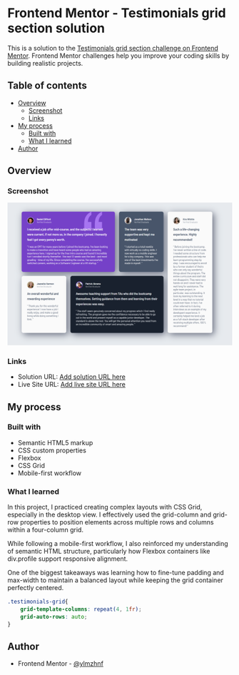 # Frontend Mentor - Testimonials grid section solution

This is a solution to the [Testimonials grid section challenge on Frontend Mentor](https://www.frontendmentor.io/challenges/testimonials-grid-section-Nnw6J7Un7). Frontend Mentor challenges help you improve your coding skills by building realistic projects. 

## Table of contents

- [Overview](#overview)
  - [Screenshot](#screenshot)
  - [Links](#links)
- [My process](#my-process)
  - [Built with](#built-with)
  - [What I learned](#what-i-learned)
- [Author](#author)



## Overview

### Screenshot

![Final Solution Screenshot](./images/testimonials-grid-section-main.png)

### Links

- Solution URL: [Add solution URL here](https://your-solution-url.com)
- Live Site URL: [Add live site URL here](https://your-live-site-url.com)

## My process

### Built with

- Semantic HTML5 markup
- CSS custom properties
- Flexbox
- CSS Grid
- Mobile-first workflow


### What I learned

In this project, I practiced creating complex layouts with CSS Grid, especially in the desktop view. I effectively used the grid-column and grid-row properties to position elements across multiple rows and columns within a four-column grid.

While following a mobile-first workflow, I also reinforced my understanding of semantic HTML structure, particularly how Flexbox containers like div.profile support responsive alignment.

One of the biggest takeaways was learning how to fine-tune padding and max-width to maintain a balanced layout while keeping the grid container perfectly centered.

```css
.testimonials-grid{
    grid-template-columns: repeat(4, 1fr);
    grid-auto-rows: auto;
}
```
## Author

- Frontend Mentor - [@ylmzhnf](https://www.frontendmentor.io/profile/ylmzhnf)

